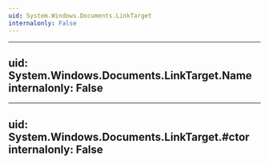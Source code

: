 ```yaml
---
uid: System.Windows.Documents.LinkTarget
internalonly: False
---
```


---
uid: System.Windows.Documents.LinkTarget.Name
internalonly: False
---

---
uid: System.Windows.Documents.LinkTarget.#ctor
internalonly: False
---
